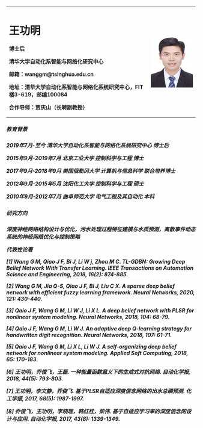 <table border="0">
  <tr>
    <td width="75%">
      <h1>王功明</h1>
      <p><b>博士后</b></p>
      <p><b>清华大学自动化系智能与网络化研究中心</b></p>
      <p><b>邮箱：wanggm@tsinghua.edu.cn</b></p>
      <p><b>地址：清华大学自动化系智能与网络化系统研究中心，FIT楼3-619，邮编100084</b></p>
      <p><b>合作导师：贾庆山（长聘副教授）</b></p>
    </td>
    <td width="25%">
      <img src="https://github.com/wanggmbjut/wanggmbjut.github.io/raw/master/Gongming.jpg" width="100%"> 
    </td>
  </tr>
</table>

<h5>教育背景<h5>
</b></p>2019年7月-至今    清华大学自动化系智能与网络化系统研究中心    博士后</b></p>
</b></p>2015年9月-2019年7月    北京工业大学    控制科学与工程    博士</b></p>
</b></p>2017年9月-2018年9月    美国俄勒冈大学    计算机与信息科学    联合培养博士</b></p>
</b></p>2012年9月-2015年5月    沈阳化工大学    控制科学与工程    硕士</b></p>
</b></p>2010年9月-2012年7月    曲阜师范大学    电气工程及其自动化    本科</b></p>

<h5>研究方向<h5>
</b></p>深度神经网络结构设计与优化，污水处理过程特征建模与水质预测，离散事件动态系统的神经网络优化与控制策略</b></p>

代表性论著
</b></p>[1] Wang G M, Qiao J F, Bi J, Li W j, Zhou M C. TL-GDBN: Growing Deep Belief Network With Transfer Learning. *IEEE Transactions on Automation Science and Engineering*, 2018, 16(2): 874-885.</b></p>
</b></p>[2] Wang G M, Jia Q-S, Qiao J F, Bi J, Liu C X. A sparse deep belief network with efficient fuzzy learning framework. *Neural Networks*, 2020, 121: 430-440.</b></p>
</b></p>[3] Qaio J F, Wang G M, Li W J, Li X L. A deep belief network with PLSR for nonlinear system modeling. *Neural Networks*, 2018, 104: 68-79.</b></p>
</b></p>[4] Qaio J F, Wang G M, Li W J. An adaptive deep Q-learning strategy for handwritten digit recognition. *Neural Networks*, 2018, 107: 61-71.</b></p> 
</b></p>[5] Qaio J F, Wang G M, Li X L, Li W J. A self-organizing deep belief network for nonlinear system modeling. *Applied Soft Computing*, 2018, 65: 170-183.</b></p>
</b></p>[6] 王功明，乔俊飞，王磊. 一种能量函数意义下的生成式对抗网络. *自动化学报*, 2018, 44(5): 793-803.</b></p>
</b></p>[7] 王功明，李文静，乔俊飞. 基于PLSR自适应深度信念网络的出水总磷预测. *化工学报*, 2017, 68(5): 1987-1997.</b></p>
</b></p>[8] 乔俊飞，王功明，李晓理，韩红桂，柴伟. 基于自适应学习率的深度信念网设计与应用. *自动化学报*, 2017, 43(8): 1339-1349.</b></p>
